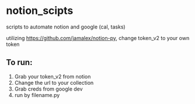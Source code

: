 # notion_scipts
scripts to automate notion and google (cal, tasks)

utilizing https://github.com/jamalex/notion-py, change token_v2 to your own token 

## To run:
1. Grab your token_v2 from notion
2. Change the url to your collection 
3. Grab creds from google dev
4. run by filename.py
